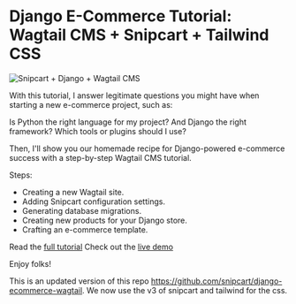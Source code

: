 # Django E-Commerce Tutorial: Wagtail CMS + Snipcart + Tailwind CSS

![Snipcart + Django + Wagtail CMS](https://snipcart.com/media/205957/djangoecommerceog.png)

With this tutorial, I answer legitimate questions you might have when starting a new e-commerce project, such as:

Is Python the right language for my project? And Django the right framework? Which tools or plugins should I use?

Then, I'll show you our homemade recipe for Django-powered e-commerce success with a step-by-step Wagtail CMS tutorial.

Steps:

- Creating a new Wagtail site.
- Adding Snipcart configuration settings.
- Generating database migrations.
- Creating new products for your Django store.
- Crafting an e-commerce template.

Read the [full tutorial](https://snipcart.com/blog/django-ecommerce-tutorial-wagtail-cms)
Check out the [live demo](https://agile-caverns-14237.herokuapp.com/)

Enjoy folks!

This is an updated version of this repo https://github.com/snipcart/django-ecommerce-wagtail. We now use the v3 of snipcart and tailwind for the css.
